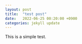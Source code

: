 ```yaml
---
layout: post
title:  "test post"
date:   2022-06-25 00:20:00 +0900
categories: jekyll update
---
```


This is a simple test.

